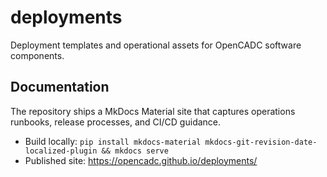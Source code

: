# deployments

Deployment templates and operational assets for OpenCADC software components.

## Documentation

The repository ships a MkDocs Material site that captures operations runbooks, release
processes, and CI/CD guidance.

- Build locally: `pip install mkdocs-material mkdocs-git-revision-date-localized-plugin && mkdocs serve`
- Published site: https://opencadc.github.io/deployments/
